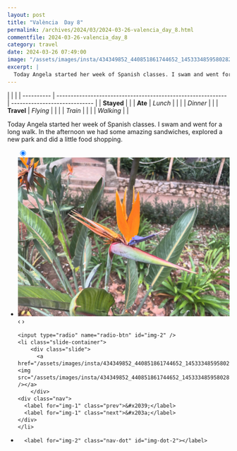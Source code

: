 ```yaml
---
layout: post
title: "València  Day 8"
permalink: /archives/2024/03/2024-03-26-valencia_day_8.html
commentfile: 2024-03-26-valencia_day_8
category: travel
date: 2024-03-26 07:49:00
image: "/assets/images/insta/434349852_440851861744652_1453334859580282535_n_17915600609909810.jpg"
excerpt: |
  Today Angela started her week of Spanish classes. I swam and went for a long walk. In the afternoon we had some amazing sandwiches, explored a new park and did a little food shopping.
---
```


|            |                                                              |
| ---------- | ------------------------------------------------------------ | ----------------------------- |
| **Stayed** |  |
| **Ate**    | _Lunch_                                                      |          |
|            | _Dinner_                                                     |          |
| **Travel** | _Flying_                                                     |          |
|            | _Train_                                                      |          |
|            | _Walking_                                                    |          |


Today Angela started her week of Spanish classes. I swam and went for a long walk. In the afternoon we had some amazing sandwiches, explored a new park and did a little food shopping.


<ul class="slides">
    <input type="radio" name="radio-btn" id="img-1" checked="checked" />
    <li class="slide-container">
        <div class="slide">
          <a href="/assets/images/insta/434373488_853856636573488_1457685885190581117_n_18031740478924281.jpg"><img src="/assets/images/insta/434373488_853856636573488_1457685885190581117_n_18031740478924281.jpg" /></a>
        </div>
    <div class="nav">
      <label for="img-2" class="prev">&#x2039;</label>
      <label for="img-2" class="next">&#x203a;</label>
    </div>
    </li>
    
    <input type="radio" name="radio-btn" id="img-2" />
    <li class="slide-container">
        <div class="slide">
          <a href="/assets/images/insta/434349852_440851861744652_1453334859580282535_n_17915600609909810.jpg"><img src="/assets/images/insta/434349852_440851861744652_1453334859580282535_n_17915600609909810.jpg" /></a>
        </div>
    <div class="nav">
      <label for="img-1" class="prev">&#x2039;</label>
      <label for="img-1" class="next">&#x203a;</label>
    </div>
    </li>
			
<li class="nav-dots">
      <label for="img-1" class="nav-dot" id="img-dot-1"></label>

      <label for="img-2" class="nav-dot" id="img-dot-2"></label>

</li>
</ul>        
             

		